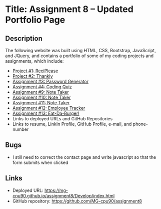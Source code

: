 # Title: Assignment 8 – Updated Portfolio Page

## Description 
The following website was built using HTML, CSS, Bootstrap, JavaScript, and JQuery, and contains a portfolio of some of my coding projects and assignments, which include:
* [Project #1: ReciPlease](https://github.com/MG-cpu90/project1)
* [Project #2: Thankly](https://github.com/MG-cpu90/thankly)
* [Assignment #3: Password Generator](https://github.com/MG-cpu90/passwordgenerator)
* [Assignment #4: Coding Quiz](https://github.com/MG-cpu90/code-quiz)
* [Assignment #9: Note Taker](https://github.com/MG-cpu90/assignment9)
* [Assignment #10: Note Taker](https://github.com/MG-cpu90/assignment10)
* [Assignment #11: Note Taker](https://github.com/MG-cpu90/assignment11)
* [Assignment #12: Employee Tracker](https://github.com/MG-cpu90/assignment12)
* [Assignment #13: Eat-Da-Burger!](https://github.com/MG-cpu90/assignment13)
* Links to deployed URLs and GitHub Repositories
* Links to resume, LinkIn Profile, GitHub Profile, e-mail, and phone-number

## Bugs
* I still need to correct the contact page and write javascript so that the form submits when clicked

## Links
* Deployed URL: https://mg-cpu90.github.io/assignment8/Develop/index.html
* GitHub repository: https://github.com/MG-cpu90/assignment8